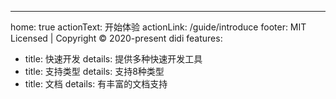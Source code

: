 ---
home: true
actionText: 开始体验
actionLink: /guide/introduce
footer: MIT Licensed | Copyright © 2020-present didi 
features:
  - title: 快速开发 
    details: 提供多种快速开发工具
  - title: 支持类型 
    details: 支持8种类型
  - title: 文档 
    details: 有丰富的文档支持 